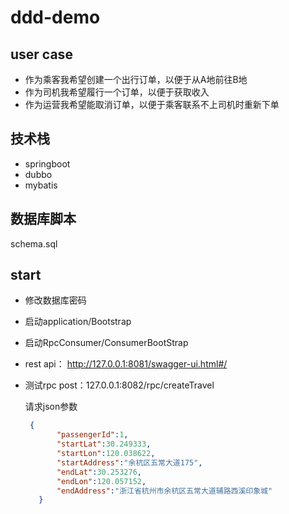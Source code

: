 # ddd-demo
## user case
- 作为乘客我希望创建一个出行订单，以便于从A地前往B地
- 作为司机我希望履行一个订单，以便于获取收入
- 作为运营我希望能取消订单，以便于乘客联系不上司机时重新下单

## 技术栈
- springboot
- dubbo
- mybatis

## 数据库脚本
schema.sql

## start
- 修改数据库密码
- 启动application/Bootstrap
- 启动RpcConsumer/ConsumerBootStrap
- rest api： http://127.0.0.1:8081/swagger-ui.html#/
- 测试rpc post：127.0.0.1:8082/rpc/createTravel
   
   请求json参数
   ```json
    {
          "passengerId":1,
          "startLat":30.249333,
          "startLon":120.038622,
          "startAddress":"余杭区五常大道175",
          "endLat":30.253276,
          "endLon":120.057152,
          "endAddress":"浙江省杭州市余杭区五常大道辅路西溪印象城"
      }
  ```
   